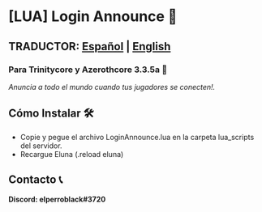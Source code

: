 # [LUA] Login Announce 🚀 
## TRADUCTOR: [Español](README.md) | [English](README-EN.MD)

### Para Trinitycore y Azerothcore 3.3.5a 🙌
_Anuncia a todo el mundo cuando tus jugadores se conecten!._

## Cómo Instalar 🛠️
* Copie y pegue el archivo LoginAnnounce.lua en la carpeta lua_scripts del servidor.
* Recargue Eluna (.reload eluna)

## Contacto 📞
**Discord: elperroblack#3720**
